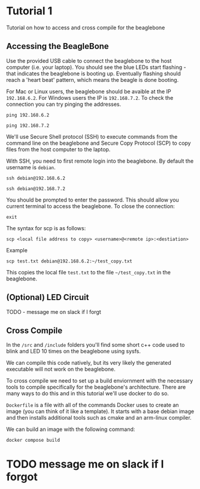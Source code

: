 # Tutorial 1

Tutorial on how to access and cross compile for the beaglebone

## Accessing the BeagleBone

Use the provided USB cable to connect the beaglebone to the host computer (i.e. your laptop). You should see the blue LEDs start flashing - that indicates the beaglebone is booting up. Eventually flashing should reach a 'heart beat' pattern, which means the beagle is done booting.

For Mac or Linux users, the beaglebone should be avaible at the IP `192.168.6.2`. For Windows users the IP is `192.168.7.2`. To check the connection you can try pinging the addresses.

``` MacOS/Linux
ping 192.168.6.2
```

``` Windows
ping 192.168.7.2
```

We'll use Secure Shell protocol (SSH) to execute commands from the command line on the beaglebone and Secure Copy Protocol (SCP) to copy files from the host computer to the laptop.

With SSH, you need to first remote login into the beaglebone. By default the username is `debian`.

``` MacOS/Linux
ssh debian@192.168.6.2
```

``` Windows
ssh debian@192.168.7.2
```

You should be prompted to enter the password. This should allow you current terminal to access the beaglebone. To close the connection:

``` BeagleBone
exit
```

The syntax for scp is as follows:

```
scp <local file address to copy> <username>@<remote ip>:<destiation>
```

Example

``` MacOS/Linux
scp test.txt debian@192.168.6.2:~/test_copy.txt
```

This copies the local file `test.txt` to the file `~/test_copy.txt` in the beaglebone.


## (Optional) LED Circuit
TODO - message me on slack if I forgt 

## Cross Compile

In the `/src` and `/include` folders you'll find some short c++ code used to blink and LED 10 times on the beaglebone using sysfs.

We can compile this code natively, but its very likely the generated executable will not work on the beaglebone.

To cross compile we need to set up a build enviornment with the necessary tools to compile specifically for the beaglebone's architecture. There are many ways to do this and in this tutorial we'll use docker to do so. 

`Dockerfile` is a file with all of the commands Docker uses to create an image (you can think of it like a template). It starts with a base debian image and then installs additional tools such as cmake and an arm-linux compiler.

We can build an image with the following command:

```
docker compose build
```

# TODO message me on slack if I forgot
